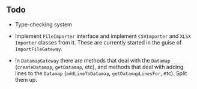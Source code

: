 ## Todo

* Type-checking system

* Implement `FileImporter` interface and implement `CSVImporter` and
  `XLSX Importer` classes from it. These are currently started in the guise of `ImportFileGateway`.
* In `DatamapGateway` there are methods that deal with the `Datamap`
  (`createDatamap`, `getDatamap`, etc), and methods that deal with
  adding lines to the `Datamap` (`addLineToDatamap`,
  `getDatamapLinesFor`, etc). Split them up.
